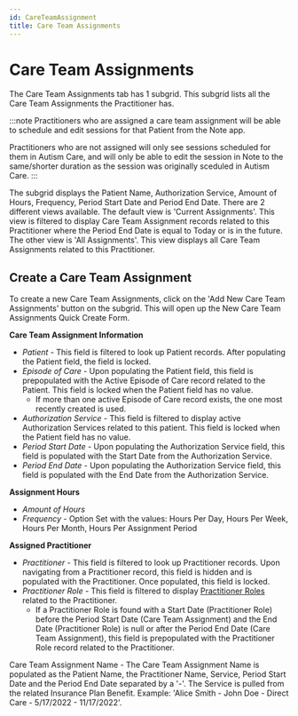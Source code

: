 ```yaml
---
id: CareTeamAssignment
title: Care Team Assignments
---
```

# Care Team Assignments

The Care Team Assignments tab has 1 subgrid. This subgrid lists all the Care Team Assignments the Practitioner has.   

:::note
Practitioners who are assigned a care team assignment will be able to schedule and edit sessions for that Patient from the Note app. 

Practitioners who are not assigned will only see sessions scheduled for them in Autism Care, and will only be able to edit the session in Note to the same/shorter duration as the session was originally sceduled in Autism Care.
::: 

The subgrid displays the Patient Name, Authorization Service, Amount of Hours, Frequency, Period Start Date and Period End Date. There are 2 different views available. The default view is 'Current Assignments'. This view is filtered to display Care Team Assignment records related to this Practitioner where the Period End Date is equal to Today or is in the future. The other view is 'All Assignments'. This view displays all Care Team Assignments related to this Practitioner.



## Create a Care Team Assignment

To create a new Care Team Assignments, click on the 'Add New Care Team Assignments' button on the subgrid. This will open up the New Care Team Assignments Quick Create Form.

**Care Team Assignment Information**
- *Patient* - This field is filtered to look up Patient records. After populating the Patient field, the field is locked.  
- *Episode of Care* - Upon populating the Patient field, this field is prepopulated with the Active Episode of Care record related to the Patient. This field is locked when the Patient field has no value.
  - If more than one active Episode of Care record exists, the one most recently created is used.
- *Authorization Service* - This field is filtered to display active Authorization Services related to this patient. This field is locked when the Patient field has no value.
- *Period Start Date* - Upon populating the Authorization Service field, this field is populated with the Start Date from the Authorization Service. 
- *Period End Date* - Upon populating the Authorization Service field, this field is populated with the End Date from the Authorization Service. 

**Assignment Hours**
- *Amount of Hours*
- *Frequency* - Option Set with the values: Hours Per Day, Hours Per Week, Hours Per Month, Hours Per Assignment Period

**Assigned Practitioner**
- *Practitioner* - This field is filtered to look up Practitioner records. Upon navigating from a Practitioner record, this field is hidden and is populated with the Practitioner. Once populated, this field is locked. 
- *Practitioner Role* - This field is filtered to display [Practitioner Roles](PractitionerRoles.md) related to the Practitioner. 
  - If a Practitioner Role is found with a Start Date (Practitioner Role) before the Period Start Date (Care Team Assignment) and the End Date (Practitioner Role) is null or after the Period End Date (Care Team Assignment), this field is prepopulated with the Practitioner Role record related to the Practitioner.

Care Team Assignment Name - The Care Team Assignment Name is populated as the Patient Name, the Practitioner Name, Service, Period Start Date and the Period End Date separated by a '-'. The Service is pulled from the related Insurance Plan Benefit. Example: 'Alice Smith - John Doe - Direct Care - 5/17/2022 - 11/17/2022'.